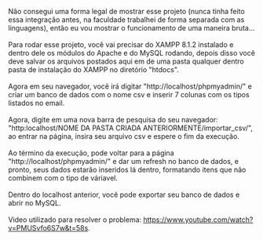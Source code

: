 Não consegui uma forma legal de mostrar esse projeto (nunca tinha feito essa integração antes, na faculdade trabalhei de forma separada com as linguagens), então eu vou mostrar o funcionamento de uma maneira bruta...
<br> <br>
Para rodar esse projeto, você vai precisar do XAMPP 8.1.2 instalado e dentro dele os módulos do Apache e do MySQL rodando, depois disso você deve salvar os arquivos postados aqui em de uma pasta qualquer dentro pasta de instalação do XAMPP no diretório "htdocs".
<br> <br>
Agora em seu navegador, você irá digitar "http://localhost/phpmyadmin/" e criar um banco de dados com o nome csv e inserir 7 colunas com os tipos listados no email.
<br> <br>
Agora, digite em uma nova barra de pesquisa do seu navegador: "http:localhost/NOME DA PASTA CRIADA ANTERIORMENTE/importar_csv/", ao entrar na página, insira seu arquivo csv e espere o fim da execução.
<br> <br>
Ao término da execução, pode voltar para a página "http://localhost/phpmyadmin/" e dar um refresh no banco de dados, e pronto, seus dados estarão inseridos lá dentro, formatando itens que não combinem com o tipo de váriavel.
<br> <br>
Dentro do localhost anterior, você pode exportar seu banco de dados e abrir no MySQL.
<br> <br>
Video utilizado para resolver o problema: https://www.youtube.com/watch?v=PMUSvfo6S7w&t=58s.
